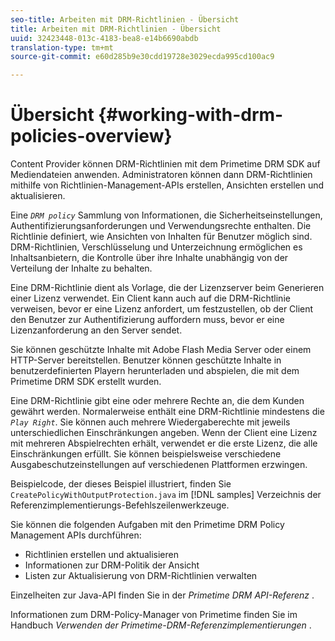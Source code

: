 ```yaml
---
seo-title: Arbeiten mit DRM-Richtlinien - Übersicht
title: Arbeiten mit DRM-Richtlinien - Übersicht
uuid: 32423448-013c-4183-bea8-e14b6690abdb
translation-type: tm+mt
source-git-commit: e60d285b9e30cdd19728e3029ecda995cd100ac9

---
```



# Übersicht {#working-with-drm-policies-overview}

Content Provider können DRM-Richtlinien mit dem Primetime DRM SDK auf Mediendateien anwenden. Administratoren können dann DRM-Richtlinien mithilfe von Richtlinien-Management-APIs erstellen, Ansichten erstellen und aktualisieren.

Eine *`DRM policy`* Sammlung von Informationen, die Sicherheitseinstellungen, Authentifizierungsanforderungen und Verwendungsrechte enthalten. Die Richtlinie definiert, wie Ansichten von Inhalten für Benutzer möglich sind. DRM-Richtlinien, Verschlüsselung und Unterzeichnung ermöglichen es Inhaltsanbietern, die Kontrolle über ihre Inhalte unabhängig von der Verteilung der Inhalte zu behalten.

Eine DRM-Richtlinie dient als Vorlage, die der Lizenzserver beim Generieren einer Lizenz verwendet. Ein Client kann auch auf die DRM-Richtlinie verweisen, bevor er eine Lizenz anfordert, um festzustellen, ob der Client den Benutzer zur Authentifizierung auffordern muss, bevor er eine Lizenzanforderung an den Server sendet.

Sie können geschützte Inhalte mit Adobe Flash Media Server oder einem HTTP-Server bereitstellen. Benutzer können geschützte Inhalte in benutzerdefinierten Playern herunterladen und abspielen, die mit dem Primetime DRM SDK erstellt wurden.

Eine DRM-Richtlinie gibt eine oder mehrere Rechte an, die dem Kunden gewährt werden. Normalerweise enthält eine DRM-Richtlinie mindestens die *`Play Right`*. Sie können auch mehrere Wiedergaberechte mit jeweils unterschiedlichen Einschränkungen angeben. Wenn der Client eine Lizenz mit mehreren Abspielrechten erhält, verwendet er die erste Lizenz, die alle Einschränkungen erfüllt. Sie können beispielsweise verschiedene Ausgabeschutzeinstellungen auf verschiedenen Plattformen erzwingen.

Beispielcode, der dieses Beispiel illustriert, finden Sie `CreatePolicyWithOutputProtection.java` im [!DNL samples] Verzeichnis der Referenzimplementierungs-Befehlszeilenwerkzeuge.

Sie können die folgenden Aufgaben mit den Primetime DRM Policy Management APIs durchführen:

* Richtlinien erstellen und aktualisieren
* Informationen zur DRM-Politik der Ansicht
* Listen zur Aktualisierung von DRM-Richtlinien verwalten

Einzelheiten zur Java-API finden Sie in der *Primetime DRM API-Referenz* .

Informationen zum DRM-Policy-Manager von Primetime finden Sie im Handbuch *Verwenden der Primetime-DRM-Referenzimplementierungen* .
